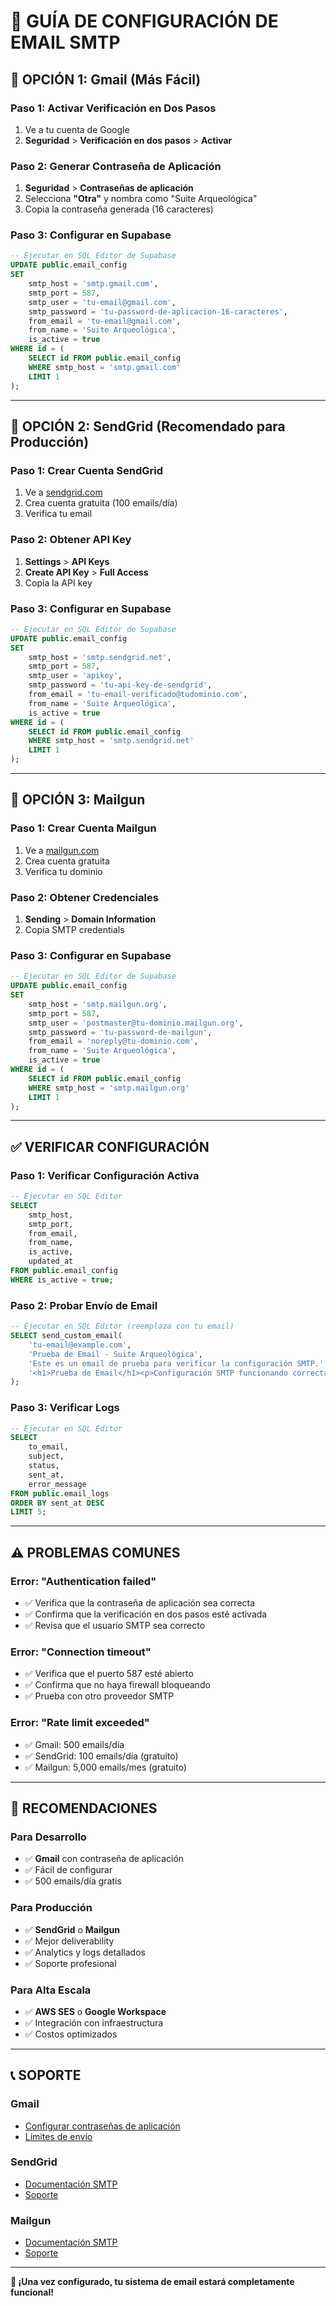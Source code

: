 # 📧 GUÍA DE CONFIGURACIÓN DE EMAIL SMTP

## 🚀 **OPCIÓN 1: Gmail (Más Fácil)**

### **Paso 1: Activar Verificación en Dos Pasos**
1. Ve a tu cuenta de Google
2. **Seguridad** > **Verificación en dos pasos** > **Activar**

### **Paso 2: Generar Contraseña de Aplicación**
1. **Seguridad** > **Contraseñas de aplicación**
2. Selecciona **"Otra"** y nombra como "Suite Arqueológica"
3. Copia la contraseña generada (16 caracteres)

### **Paso 3: Configurar en Supabase**
```sql
-- Ejecutar en SQL Editor de Supabase
UPDATE public.email_config 
SET 
    smtp_host = 'smtp.gmail.com',
    smtp_port = 587,
    smtp_user = 'tu-email@gmail.com',
    smtp_password = 'tu-password-de-aplicacion-16-caracteres',
    from_email = 'tu-email@gmail.com',
    from_name = 'Suite Arqueológica',
    is_active = true
WHERE id = (
    SELECT id FROM public.email_config 
    WHERE smtp_host = 'smtp.gmail.com' 
    LIMIT 1
);
```

---

## 🚀 **OPCIÓN 2: SendGrid (Recomendado para Producción)**

### **Paso 1: Crear Cuenta SendGrid**
1. Ve a [sendgrid.com](https://sendgrid.com)
2. Crea cuenta gratuita (100 emails/día)
3. Verifica tu email

### **Paso 2: Obtener API Key**
1. **Settings** > **API Keys**
2. **Create API Key** > **Full Access**
3. Copia la API key

### **Paso 3: Configurar en Supabase**
```sql
-- Ejecutar en SQL Editor de Supabase
UPDATE public.email_config 
SET 
    smtp_host = 'smtp.sendgrid.net',
    smtp_port = 587,
    smtp_user = 'apikey',
    smtp_password = 'tu-api-key-de-sendgrid',
    from_email = 'tu-email-verificado@tudominio.com',
    from_name = 'Suite Arqueológica',
    is_active = true
WHERE id = (
    SELECT id FROM public.email_config 
    WHERE smtp_host = 'smtp.sendgrid.net' 
    LIMIT 1
);
```

---

## 🚀 **OPCIÓN 3: Mailgun**

### **Paso 1: Crear Cuenta Mailgun**
1. Ve a [mailgun.com](https://mailgun.com)
2. Crea cuenta gratuita
3. Verifica tu dominio

### **Paso 2: Obtener Credenciales**
1. **Sending** > **Domain Information**
2. Copia SMTP credentials

### **Paso 3: Configurar en Supabase**
```sql
-- Ejecutar en SQL Editor de Supabase
UPDATE public.email_config 
SET 
    smtp_host = 'smtp.mailgun.org',
    smtp_port = 587,
    smtp_user = 'postmaster@tu-dominio.mailgun.org',
    smtp_password = 'tu-password-de-mailgun',
    from_email = 'noreply@tu-dominio.com',
    from_name = 'Suite Arqueológica',
    is_active = true
WHERE id = (
    SELECT id FROM public.email_config 
    WHERE smtp_host = 'smtp.mailgun.org' 
    LIMIT 1
);
```

---

## ✅ **VERIFICAR CONFIGURACIÓN**

### **Paso 1: Verificar Configuración Activa**
```sql
-- Ejecutar en SQL Editor
SELECT 
    smtp_host,
    smtp_port,
    from_email,
    from_name,
    is_active,
    updated_at
FROM public.email_config 
WHERE is_active = true;
```

### **Paso 2: Probar Envío de Email**
```sql
-- Ejecutar en SQL Editor (reemplaza con tu email)
SELECT send_custom_email(
    'tu-email@example.com',
    'Prueba de Email - Suite Arqueológica',
    'Este es un email de prueba para verificar la configuración SMTP.',
    '<h1>Prueba de Email</h1><p>Configuración SMTP funcionando correctamente.</p>'
);
```

### **Paso 3: Verificar Logs**
```sql
-- Ejecutar en SQL Editor
SELECT 
    to_email,
    subject,
    status,
    sent_at,
    error_message
FROM public.email_logs 
ORDER BY sent_at DESC 
LIMIT 5;
```

---

## ⚠️ **PROBLEMAS COMUNES**

### **Error: "Authentication failed"**
- ✅ Verifica que la contraseña de aplicación sea correcta
- ✅ Confirma que la verificación en dos pasos esté activada
- ✅ Revisa que el usuario SMTP sea correcto

### **Error: "Connection timeout"**
- ✅ Verifica que el puerto 587 esté abierto
- ✅ Confirma que no haya firewall bloqueando
- ✅ Prueba con otro proveedor SMTP

### **Error: "Rate limit exceeded"**
- ✅ Gmail: 500 emails/día
- ✅ SendGrid: 100 emails/día (gratuito)
- ✅ Mailgun: 5,000 emails/mes (gratuito)

---

## 🎯 **RECOMENDACIONES**

### **Para Desarrollo**
- ✅ **Gmail** con contraseña de aplicación
- ✅ Fácil de configurar
- ✅ 500 emails/día gratis

### **Para Producción**
- ✅ **SendGrid** o **Mailgun**
- ✅ Mejor deliverability
- ✅ Analytics y logs detallados
- ✅ Soporte profesional

### **Para Alta Escala**
- ✅ **AWS SES** o **Google Workspace**
- ✅ Integración con infraestructura
- ✅ Costos optimizados

---

## 📞 **SOPORTE**

### **Gmail**
- [Configurar contraseñas de aplicación](https://support.google.com/accounts/answer/185833)
- [Límites de envío](https://support.google.com/a/answer/166852)

### **SendGrid**
- [Documentación SMTP](https://docs.sendgrid.com/for-developers/sending-email/integrating-with-the-smtp-api)
- [Soporte](https://support.sendgrid.com/)

### **Mailgun**
- [Documentación SMTP](https://documentation.mailgun.com/en/latest/user_manual.html#sending-via-smtp)
- [Soporte](https://help.mailgun.com/)

---

**🎉 ¡Una vez configurado, tu sistema de email estará completamente funcional!** 
